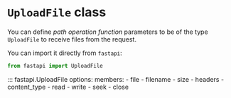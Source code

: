 # `UploadFile` class

You can define *path operation function* parameters to be of the type `UploadFile` to receive files from the request.

You can import it directly from `fastapi`:

```python
from fastapi import UploadFile
```

::: fastapi.UploadFile
    options:
        members:
            - file
            - filename
            - size
            - headers
            - content_type
            - read
            - write
            - seek
            - close
